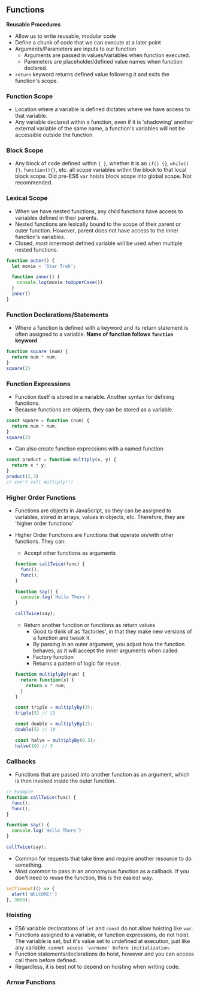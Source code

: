 ## Functions
**Reusable Procedures**
* Allow us to write reusable, modular code
* Define a chunk of code that we can execute at a later point
* Arguments/Parameters are inputs to our function
    * Arguments are passed in values/variables when function executed.
    * Paremeters are placeholder/defined value names when function declared.
* `return` keyword returns defined value following it and exits the function's scope.

### Function Scope
* Location where a variable is defined dictates where we have access to that variable.
* Any variable declared within a function, even if it is 'shadowing' another external variable of the same name, a function's variables will not be accessible outside the function.

### Block Scope
* Any block of code defined within `{ }`, whether it is an `if() {}`, `while(){}`. `function(){}`, etc. all scope variables within the block to that local block scope. Old pre-ES6 `var` hoists block scope into global scope. Not recommended.

### Lexical Scope
* When we have nested functions, any child functions have access to variables defined in their parents.
* Nested functions are lexically bound to the scope of their parent or outer function. However, parent does not have access to the inner function's variables. 
* Closed, most innermost defined variable will be used when multiple nested functions. 
```javascript
function outer() {
  let movie = 'Star Trek';

  function inner() {
    console.log(movie.toUpperCase())
  }
  inner()
}
```
### Function Declarations/Statements
* Where a function is defined with a keyword and its return statement is often assigned to a variable. **Name of function follows `function` keyword**
```javascript
function square (num) {
  return num * num;
}
square(2)
```

### Function Expressions
* Function itself is stored in a variable. Another syntax for defining functions.
* Because functions are objects, they can be stored as a variable.
```javascript
const square = function (num) {
  return num * num;
}
square(2)
```
* Can also create function expressions with a named function
```javascript
const product = function multiply(x, y) {
  return x * y;
}
product(2,3)
// can't call multiply!!!
```

### Higher Order Functions
* Functions are objects in JavaScript, so they can be assigned to variables, stored in arrays, values in objects, etc. Therefore, they are 'higher order functions'
* Higher Order Functions are Functions that operate on/with other functions. They can:
    * Accept other functions as arguments
    ```javascript
    function callTwice(func) {
      func();
      func();
    }

    function say() {
      console.log(`Hello There`)
    }

    callTwice(say);
    ```

    * Return another function or functions as return values
        * Good to think of as 'factories', in that they make new versions of a function and tweak it.
        * By passing in an outer argument, you adjust how the function behaves, as it will accept the inner arguments when called.
        * Factory function
        * Returns a pattern of logic for reuse.
    ```javascript
    function multiplyBy(num) {
      return function(x) {
        return x * num;
      }
    }
    
    const triple = multiplyBy(3);
    triple(5) // 15

    const double = multiplyBy(2);
    double(5) // 10
    
    const halve = multiplyBy(0.5)/
    halve(10) // 5
    ```

### Callbacks
* Functions that are passed into another function as an argument, which is then invoked inside the outer function.
```javascript
// Example
function callTwice(func) {
  func();
  func();
}

function say() {
  console.log(`Hello There`)
}

callTwice(say);
```
* Common for requests that take time and require another resource to do something.
* Most common to pass in an anonomyous function as a callback. If you don't need to reuse the function, this is the easiest way.
```javascript
setTimeout(() => {
  alert('WELCOME!')
}, 3000);
```

### Hoisting
* ES6 variable declarations of `let` and `const` do not allow hoisting like `var`. 
* Functions assigned to a variable, or function expressions, do not hoist.  The variable is set, but it's value set to undefined at execution, just like any variable. `cannot access 'varname' before initialization`.
* Function statements/declarations do hoist, however and you can access call them before defined.
* Regardless, it is best not to depend on hoisting when writing code.

### Arrow Functions
